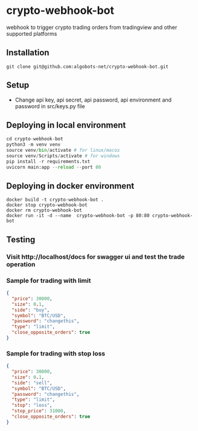 # crypto-webhook-bot

webhook to trigger crypto trading orders from tradingview and other supported platforms

## Installation

```
git clone git@github.com:algobots-net/crypto-webhook-bot.git
```

## Setup

- Change api key, api secret, api password, api environment and password in src/keys.py file

## Deploying in local environment

```python
cd crypto-webhook-bot
python3 -m venv venv
source venv/bin/activate # for linux/macos
source venv/Scripts/activate # for windows
pip install -r requirements.txt
uvicorn main:app --reload --port 80
```

## Deploying in docker environment

```docker
docker build -t crypto-webhook-bot .
docker stop crypto-webhook-bot
docker rm crypto-webhook-bot
docker run -it -d --name  crypto-webhook-bot -p 80:80 crypto-webhook-bot
```

## Testing

### Visit http://localhost/docs for swagger ui and test the trade operation

### Sample for trading with limit

```json
{
  "price": 30000,
  "size": 0.1,
  "side": "buy",
  "symbol": "BTC/USD",
  "password": "changethis",
  "type": "limit",
  "close_opposite_orders": true
}
```

### Sample for trading with stop loss

```json
{
  "price": 30000,
  "size": 0.1,
  "side": "sell",
  "symbol": "BTC/USD",
  "password": "changethis",
  "type": "limit",
  "stop": "loss",
  "stop_price": 31000,
  "close_opposite_orders": true
}
```
